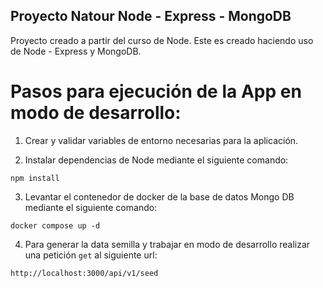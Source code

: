 ## Proyecto Natour Node - Express - MongoDB

Proyecto creado a partir del curso de Node. Este es creado haciendo uso de Node - Express y MongoDB.

# Pasos para ejecución de la App en modo de desarrollo:

1. Crear y validar variables de entorno necesarias para la aplicación.

2. Instalar dependencias de Node mediante el siguiente comando:

```
npm install
```

3. Levantar el contenedor de docker de la base de datos Mongo DB mediante el siguiente comando:

```
docker compose up -d
```

4. Para generar la data semilla y trabajar en modo de desarrollo realizar una petición `get` al siguiente url:

```
http://localhost:3000/api/v1/seed

```
